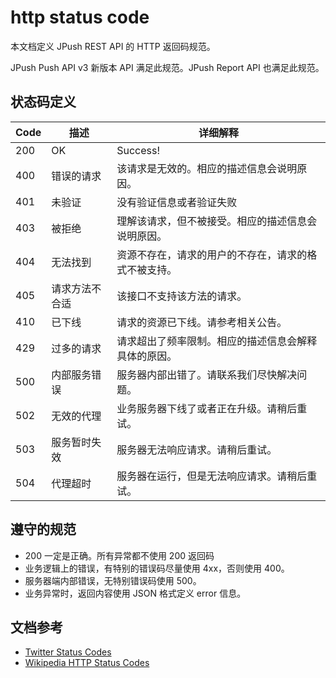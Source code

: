 # http status code
本文档定义 JPush REST API 的 HTTP 返回码规范。

JPush Push API v3 新版本 API 满足此规范。JPush Report API 也满足此规范。

## 状态码定义

Code         | 描述           |详细解释 
------------ | ------------  | ------------
200          |OK 	          | Success!
400          |错误的请求	 	  | 该请求是无效的。相应的描述信息会说明原因。
401          |未验证		 	  | 没有验证信息或者验证失败
403          |被拒绝			  | 理解该请求，但不被接受。相应的描述信息会说明原因。
404          |无法找到		  | 资源不存在，请求的用户的不存在，请求的格式不被支持。
405          |请求方法不合适	  | 该接口不支持该方法的请求。
410          |已下线     	  | 请求的资源已下线。请参考相关公告。
429          |过多的请求       | 请求超出了频率限制。相应的描述信息会解释具体的原因。
500          |内部服务错误     | 服务器内部出错了。请联系我们尽快解决问题。
502          |无效的代理       | 业务服务器下线了或者正在升级。请稍后重试。
503          |服务暂时失效     | 服务器无法响应请求。请稍后重试。
504          |代理超时	      | 服务器在运行，但是无法响应请求。请稍后重试。

## 遵守的规范

+ 200 一定是正确。所有异常都不使用 200 返回码
+ 业务逻辑上的错误，有特别的错误码尽量使用 4xx，否则使用 400。
+ 服务器端内部错误，无特别错误码使用 500。
+ 业务异常时，返回内容使用 JSON 格式定义 error 信息。

## 文档参考

+ [Twitter Status Codes](http://docs.jpush.cn/display/dev/HTTP-Status-Code)
+ [Wikipedia HTTP Status Codes](http://wiki.jpushoa.com/display/KKPush/2013/04/16/Wikipedia+HTTP+Status+Codes)



